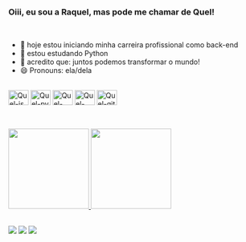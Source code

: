### Oiii, eu sou a Raquel, mas pode me chamar de Quel!

<br>

- 🔭 hoje estou iniciando minha carreira profissional como back-end
- 🌱 estou estudando Python
- 👯 acredito que: juntos podemos transformar o mundo!
- 😄 Pronouns: ela/dela

<div>
  <br>
  <img align="center" alt="Quel-js" height="30" width="40" src="https://cdn.jsdelivr.net/gh/devicons/devicon/icons/javascript/javascript-original.svg">
  <img align="center" alt="Quel-py" height="30" width="40" src="https://cdn.jsdelivr.net/gh/devicons/devicon/icons/python/python-original.svg">
  <img align="center" alt="Quel-html" height="30" width="40" src="https://cdn.jsdelivr.net/gh/devicons/devicon/icons/html5/html5-original.svg">
  <img align="center" alt="Quel-css" height="30" width="40" src="https://cdn.jsdelivr.net/gh/devicons/devicon/icons/css3/css3-original.svg">
  <img align="center" alt="Quel-git" height="30" width="40" src="https://cdn.jsdelivr.net/gh/devicons/devicon/icons/git/git-original.svg">
</div>

##
 
<div>
  <br>
  <a href="https://github.com/queelgomes" alt="GitHub Queel Gomes">
  <img height="160em" src="https://github-readme-stats.vercel.app/api?username=queelgomes&theme=dracula&bg_color=00000000&locale=pt-Br&border_radius=17&hide=contribs"/> 
  <img height="160em" src="https://github-readme-stats.vercel.app/api/top-langs/?username=queelgomes&layout=compact&langs_count=7&theme=dracula&bg_color=00000000&locale=pt-Br&border_radius=17"/>
  </a></div>
<br>
   
<a href="https://instagram.com/queelgomes" target="_blank"><img src="https://img.shields.io/badge/-Instagram-%23E4405F? style=for-the-badge&logo=instagram&logoColor=white" target="_blank"></a>
<a href = "mailto:quel.4@hotmail.com"><img src="https://img.shields.io/badge/-Gmail-%23333? style=for-the-badge&logo=gmail&logoColor=white" target="_blank"></a>
<a href="https://www.linkedin.com/in/raquel-gomes-de-melo-5a6859181/" target="_blank"><img src="https://img.shields.io/badge/-LinkedIn-%230077B5? style=for-the-badge&logo=linkedin&logoColor=white" target="_blank"></a>
  
##
  
